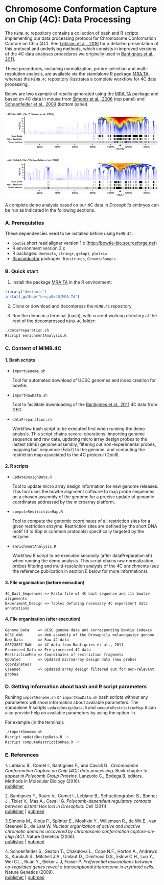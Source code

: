 Chromosome Conformation Capture on Chip (4C): Data Processing
================================================================================

The `MiMB.4C` repository contains a collection of bash and R scripts implementing
our data processing protocol for Chromosome Conformation Capture on Chip (4C).
See [Leblanc et al., 2016](#1) for a detailed presentation of this protocol and
underlying methods, which consists in improved versions of the 4C data
analyses procedures we originally used in [Bantignies et al., 2011](#2).

These procedures, including normalization, probre selection and
multi-resolution analysis, are available via the standalone R package
[MRA.TA](https://github.com/benja0x40/MRA.TA), whereas the `MiMB.4C`
repository illustrates a complete workflow for 4C data processing.

Below are two example of results generated using the
[MRA.TA](https://github.com/benja0x40/MRA.TA) package and based
on 4C data in mouse from [Simonis et al., 2006](#3) (top panel) and
[Schoenfelder et al., 2009](#4) (bottom panel). 

![](./images/examples/MiMB.4C_Examples_smallsize.png "")

A complete demo analysis based on our 4C data in *Drosophila* embryos can be
run as indicated in the following sections.

### A. Prerequisites ###

These dependencies need to be installed before using `MiMB.4C`:

  - `bowtie` short read aligner version 1.x (http://bowtie-bio.sourceforge.net)
  - R environment version 3.x
  - R packages: `devtools`, `stringr`, `getopt`, `plotrix`
  - [Bioconductor](http://www.bioconductor.org/) packages: `Biostrings`, `GenomicRanges`

### B. Quick start ###

1. Install the package [MRA.TA](https://github.com/benja0x40/MRA.TA) in the R
environment:

```R
library("devtools")
install_github("benja0x40/MRA.TA")
```

2. Clone or download and decompress the `MiMB.4C` repository


3. Run the demo in a terminal (bash), with current working directory at the
root of the decompressed `MiMB.4C` folder:

```bash
./dataPreparation.sh
Rscript enrichmentAnalysis.R
```

### C. Content of MiMB.4C ###

#### 1. Bash scripts ####

  * `importGenome.sh`
  
    Tool for automated download of UCSC genomes and index creation for bowtie.
  
  * `importRawData.sh`
  
    Tool to facilitate downloading of the [Bantignies et al., 2011](#2) 4C data from GEO.
  
  * `dataPreparation.sh`
  
    Workflow bash script to be executed first when running the demo analysis.
    This script chains several operations:
    importing genome sequence and raw data, updating micro array design probes
    to the lastest (dm6) genome assembly, filtering out non-experimental probes,
    mapping bait sequence (Fab7) to the genome, and computing the restriction
    map associated to the 4C protocol (DpnII).
  
#### 2. R scripts ####

  * `updateDesignData.R`
  
    Tool to update micro array design information for new genome releases. This
    tool uses the bowtie alignment software to map probe sequences on a chosen
    assembly of the genome for a precise update of genomic coordinates
    addressed by the microarray platform.
    
  * `computeRestrictionMap.R`
  
    Tool to compute the genomic coordinates of all restriction sites for a given
    restriction enzyme. Restriction sites are defined by the short DNA motif
    (4 to 6bp in common protocols) specifically targeted by the enzyme.
  
  * `enrichmentAnalysis.R`
  
    Workflow R script to be executed secondly (after dataPreparation.sh) when
    running the demo analysis.
    This script chains raw normalization, probes filtering and multi-resolution
    analysis of the 4C enrichments (see the reference publication in section E
    below for more informations).
  
#### 3. File organisation (before execution) ####

    4C_Bait_Sequences => Fasta file of 4C bait sequence and its bowtie alignments
    Experiment_Design => Tables defining necessary 4C experiment data annotations

#### 4. File organisation (after execution) ####

    Genome_Data    => UCSC genome data and corresponding bowtie indexes
    UCSC_dm6       => dm6 assembly of the Drosophila melanogaster genome
    Raw_Data       => Raw 4C data
    GSE23887_RAW   => 4C data from Bantignies et al., 2011
    Processed_Data => Pre-processed 4C data
    RestrictionMap => Coordinates of restriction fragments
    Updated        => Updated microarray design data (new probes coordinates)
    Cleaned        => Updated array design filtered out for non-relevant probes

### D. Getting information about bash and R script parameters ###

Runinng `importGenome.sh` or `importRawData.sh` bash scripts without any
parameters will show information about available parameters.
The standalone R scripts `updateDesignData.R` and `computeRestrictionMap.R` can
also provide help on available parameters by using the option -h.

For example (in the terminal):

```bash
./importGenome.sh
Rscript updateDesignData.R -h
Rscript computeRestrictionMap.R -h
```

### E. References ###

<a name="1"></a>1. Leblanc B., Comet I., Bantignies F., and Cavalli G., *Chromosome Conformation Capture on Chip (4C): data processing.* Book chapter to appear in *Polycomb Group Proteins.* Lanzuolo C., Bodega B. editors, Methods in Molecular Biology (2016).  
[publisher](https://www.springer.com/gp/book/9781493963782)

<a name="2"></a>2. Bantignies F., Roure V., Comet I., Leblanc B., Schuettengruber B., Bonnet J., Tixier V., Mas A., Cavalli G. *Polycomb-dependent regulatory contacts between distant Hox loci in Drosophila.* Cell (2011).  
[publisher](http://dx.doi.org/10.1016/j.cell.2010.12.026) | [pubmed](https://www.ncbi.nlm.nih.gov/pubmed/21241892)

<a name="3"></a>3.Simonis M., Klous P., Splinter E., Moshkin Y., Willemsen R., de Wit E., van Steensel B., de Laat W. *Nuclear organization of active and inactive chromatin domains uncovered by chromosome conformation capture-on-chip (4C).* Nature Genetics (2006).  
[publisher](http://dx.doi.org/10.1038/ng1896) | [pubmed](https://www.ncbi.nlm.nih.gov/pubmed/17033623)

<a name="4"></a>4. Schoenfelder S., Sexton T., Chakalova L., Cope N.F., Horton A., Andrews S., Kurukuti S., Mitchell J.A., Umlauf D., Dimitrova D.S., Eskiw C.H., Luo Y., Wei C.L., Ruan Y., Bieker J.J, Fraser P. *Preferential associations between co-regulated genes reveal a transcriptional interactome in erythroid cells.* Nature Genetics (2009).  
[publisher](http://dx.doi.org/10.1038/ng.496) | [pubmed](https://www.ncbi.nlm.nih.gov/pubmed/20010836)

